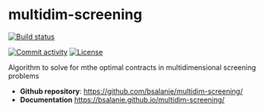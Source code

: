 # multidim-screening

<!-- [![Release](https://img.shields.io/github/v/release/bsalanie/multidim-screening)](https://img.shields.io/github/v/release/bsalanie/multidim-screening) -->
[![Build status](https://img.shields.io/github/actions/workflow/status/bsalanie/multidim-screening/main.yml?branch=main)](https://github.com/bsalanie/multidim-screening/actions/workflows/main.yml?query=branch%3Amain)
<!-- [![codecov](https://codecov.io/gh/bsalanie/multidim-screening/branch/main/graph/badge.svg)](https://codecov.io/gh/bsalanie/multidim-screening) -->
[![Commit activity](https://img.shields.io/github/commit-activity/m/bsalanie/multidim-screening)](https://img.shields.io/github/commit-activity/m/bsalanie/multidim-screening)
[![License](https://img.shields.io/github/license/bsalanie/multidim-screening)](https://img.shields.io/github/license/bsalanie/multidim-screening)

Algorithm to solve for mthe optimal contracts in multidimensional screening problems

- **Github repository**: <https://github.com/bsalanie/multidim-screening/>
- **Documentation** <https://bsalanie.github.io/multidim-screening/>

